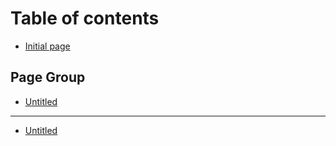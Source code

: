 # Table of contents

* [Initial page](README.md)

## Page Group

* [Untitled](page-group/untitled.md)

---

* [Untitled](untitled.md)

